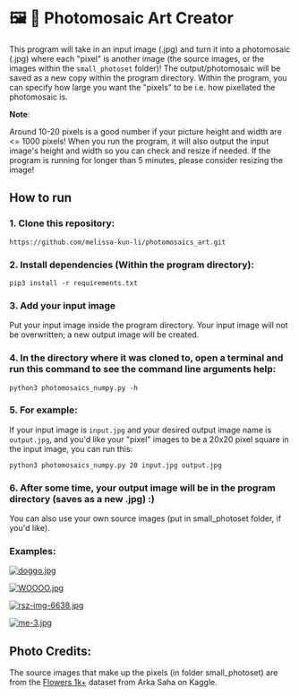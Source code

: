 # :framed_picture: :art: Photomosaic Art Creator
This program will take in an input image (.jpg) and turn it into a photomosaic (.jpg) where each "pixel" is another image (the source images, or the images within the ```small_photoset``` folder)! The output/photomosaic will be saved as a new copy within the program directory. Within the program, you can specify how large you want the "pixels" to be i.e. how pixellated the photomosaic is.

**Note**: 

Around 10-20 pixels is a good number if your picture height and width are <= 1000 pixels! When you run the program, it will also output the input image's height and width so you can check and resize if needed. If the program is running for longer than 5 minutes, please consider resizing the image! 

## How to run
### 1. Clone this repository:

```https://github.com/melissa-kun-li/photomosaics_art.git```

### 2. Install dependencies (Within the program directory):

```pip3 install -r requirements.txt```

### 3. Add your input image
Put your input image inside the program directory. Your input image will not be overwritten; a new output image will be created.

### 4. In the directory where it was cloned to, open a terminal and run this command to see the command line arguments help:

```python3 photomosaics_numpy.py -h```

### 5. For example:
If your input image is ```input.jpg``` and your desired output image name is ```output.jpg```, and you'd like your "pixel" images to be a 20x20 pixel square in the input image, you can run this:

```python3 photomosaics_numpy.py 20 input.jpg output.jpg```


### 6. After some time, your output image will be in the program directory (saves as a new .jpg) :) 

You can also use your own source images (put in small_photoset folder, if you'd like).

### Examples:

[![doggo.jpg](https://i.postimg.cc/1RDKR6Ry/doggo.jpg)](https://postimg.cc/t7C62sVc)

[![WOOOO.jpg](https://i.postimg.cc/VkvMtbwr/WOOOO.jpg)](https://postimg.cc/4YCmkyms)

[![rsz-img-6638.jpg](https://i.postimg.cc/hGqycqNt/rsz-img-6638.jpg)](https://postimg.cc/XrQcktVR)

[![me-3.jpg](https://i.postimg.cc/fTJgvCxD/me-3.jpg)](https://postimg.cc/VdPRfjGV)

## Photo Credits:

The source images that make up the pixels (in folder small_photoset) are from the [Flowers 1k+](https://www.kaggle.com/arka47/flowers-1k) dataset from Arka Saha on Kaggle.



